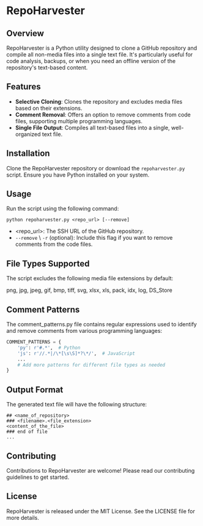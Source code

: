 # RepoHarvester

## Overview
RepoHarvester is a Python utility designed to clone a GitHub repository and compile all non-media files into a single text file. It's particularly useful for code analysis, backups, or when you need an offline version of the repository's text-based content.

## Features
- **Selective Cloning**: Clones the repository and excludes media files based on their extensions.
- **Comment Removal**: Offers an option to remove comments from code files, supporting multiple programming languages.
- **Single File Output**: Compiles all text-based files into a single, well-organized text file.

## Installation
Clone the RepoHarvester repository or download the `repoharvester.py` script. Ensure you have Python installed on your system.

## Usage
Run the script using the following command:

```shell
python repoharvester.py <repo_url> [--remove]
```
- <repo_url>: The SSH URL of the GitHub repository.
- `--remove` \ `-r` (optional): Include this flag if you want to remove comments from the code files.

## File Types Supported
The script excludes the following media file extensions by default:

png, jpg, jpeg, gif, bmp, tiff, svg, xlsx, xls, pack, idx, log, DS_Store

## Comment Patterns
The comment_patterns.py file contains regular expressions used to identify and remove comments from various programming languages:

```python
COMMENT_PATTERNS = {
    'py': r'#.*',  # Python
    'js': r'//.*|/\*[\s\S]*?\*/',  # JavaScript
    ...
    # Add more patterns for different file types as needed
}

```

## Output Format
The generated text file will have the following structure:
```
## <name_of_repository>
### <filename>.<file_extension>
<content_of_the_file>
### end of file
...
```

## Contributing
Contributions to RepoHarvester are welcome! Please read our contributing guidelines to get started.

## License
RepoHarvester is released under the MIT License. See the LICENSE file for more details.
